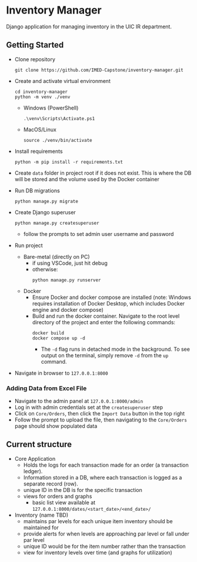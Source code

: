 # Inventory Manager
Django application for managing inventory in the UIC IR department.

## Getting Started
* Clone repository

    ```
    git clone https://github.com/IMED-Capstone/inventory-manager.git
    ```
* Create and activate virtual environment

    ```
    cd inventory-manager
    python -m venv ./venv
    ```

    * Windows (PowerShell)
        ```
        .\venv\Scripts\Activate.ps1
        ```
    * MacOS/Linux
        ```
        source ./venv/bin/activate
        ```
    
* Install requirements
    ```
    python -m pip install -r requirements.txt
    ```

* Create `data` folder in project root if it does not exist. This is where the DB will be stored and the volume used by the Docker container

* Run DB migrations
    ```
    python manage.py migrate
    ```

* Create Django superuser
    ```
    python manage.py createsuperuser
    ```
    * follow the prompts to set admin user username and password

* Run project
    * Bare-metal (directly on PC)
        * if using VSCode, just hit debug
        * otherwise:
            ```
            python manage.py runserver
            ```
    * Docker
        * Ensure Docker and docker compose are installed (note: Windows requires installation of Docker Desktop, which includes Docker engine and docker compose)
        * Build and run the docker container. Navigate to the root level directory of the project and enter the following commands:
            ```
            docker build
            docker compose up -d
            ```
            * The `-d` flag runs in detached mode in the background. To see output on the terminal, simply remove `-d` from the `up` command.
    
* Navigate in browser to `127.0.0.1:8000`

### Adding Data from Excel File
* Navigate to the admin panel at ```127.0.0.1:8000/admin```
* Log in with admin credentials set at the ```createsuperuser``` step
* Click on `Core/Orders`, then click the `Import Data` button in the top right
* Follow the prompt to upload the file, then navigating to the `Core/Orders` page should show populated data


## Current structure
- Core Application
    - Holds the logs for each transaction made for an order (a transaction ledger).
    - Information stored in a DB, where each transaction is logged as a separate record (row).
    - unique ID in the DB is for the specific transaction
    - views for orders and graphs
        - basic list view available at `127.0.0.1:8000/dates/<start_date>/<end_date>/`
- Inventory (name TBD)
    - maintains par levels for each unique item inventory should be maintained for
    - provide alerts for when levels are approaching par level or fall under par level
    - unique ID would be for the item number rather than the transaction
    - view for inventory levels over time (and graphs for utilization)
